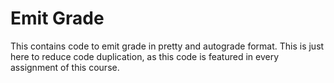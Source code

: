 # Emit Grade

This contains code to emit grade in pretty and autograde format. This is just
here to reduce code duplication, as this code is featured in every assignment of
this course.
